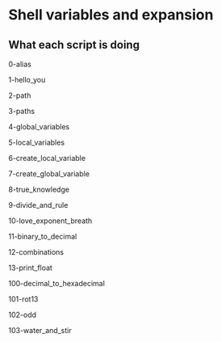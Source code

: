 # Shell variables and expansion

## What each script is doing


0-alias

1-hello_you

2-path

3-paths

4-global_variables

5-local_variables

6-create_local_variable

7-create_global_variable

8-true_knowledge

9-divide_and_rule

10-love_exponent_breath

11-binary_to_decimal

12-combinations

13-print_float

100-decimal_to_hexadecimal

101-rot13

102-odd

103-water_and_stir



